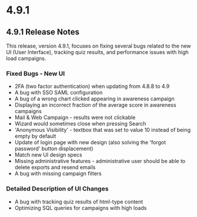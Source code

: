 # 4.9.1

## 4.9.1 Release Notes <a href="#release_notes" id="release_notes"></a>

This release, version 4.9.1, focuses on fixing several bugs related to the new UI (User Interface), tracking quiz results, and performance issues with high load campaigns.

### Fixed Bugs - New UI <a href="#fixed_bugs_-_new_ui" id="fixed_bugs_-_new_ui"></a>

* 2FA (two factor authentication) when updating from 4.8.8 to 4.9
* A bug with SSO SAML configuration
* A bug of a wrong chart clicked appearing in awareness campaign
* Displaying an incorrect fraction of the average score in awareness campaigns
* Mail & Web Campaign - results were not clickable
* Wizard would sometimes close when pressing Search
* 'Anonymous Visibility' - textbox that was set to value 10 instead of being empty by default
* Update of login page with new design (also solving the 'forgot password' button displacement)
* Match new UI design specs
* Missing administrative features - administrative user should be able to delete exports and resend emails
* A bug with missing campaign filters

### Detailed Description of UI Changes <a href="#detailed_description_of_ui_changes" id="detailed_description_of_ui_changes"></a>

* A bug with tracking quiz results of html-type content
* Optimizing SQL queries for campaigns with high loads
